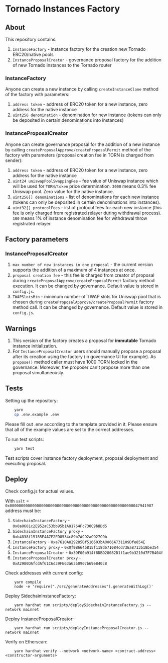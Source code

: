 # Tornado Instances Factory

## About

This repository contains:

1. `InstanceFactory` - instance factory for the creation new Tornado ERC20/native pools
2. `InstanceProposalCreator` - governance proposal factory for the addition of new Tornado instances to the Tornado router

### InstanceFactory

Anyone can create a new instance by calling `createInstanceClone` method of the factory with parameters:

1. `address token` - address of ERC20 token for a new instance, zero address for the native instance
2. `uint256 denomination` - denomination for new instance (tokens can only be deposited in certain denominations into instances)

### InstanceProposalCreator

Anyone can create governance proposal for the addition of a new instance by calling `createProposalApprove/createProposalPermit` method of the factory with parameters (proposal creation fee in TORN is charged from sender):

1. `address token` - address of ERC20 token for a new instance, zero address for the native instance
2. `uint24 uniswapPoolSwappingFee` - fee value of Uniswap instance which will be used for `TORN/token` price determination. `3000` means 0.3% fee Uniswap pool. Zero value for the native instance.
3. `uint256[] denominations` - list of denominations for each new instance (tokens can only be deposited in certain denominations into instances).
4. `uint32[] protocolFees` - list of protocol fees for each new instance (this fee is only charged from registrated relayer during withdrawal process). `100` means 1% of instance denomination fee for withdrawal throw registrated relayer.

## Factory parameters

### InstanceProposalCreator

1. `max number of new instances in one proposal` - the current version supports the addition of a maximum of 4 instances at once.
2. `proposal creation fee` - this fee is charged from creator of proposal during `createProposalApprove/createProposalPermit` factory method execution. It can be changed by governance. Default value is stored in `config.js`.
3. `TWAPSlotsMin` - minimum number of TWAP slots for Uniswap pool that is chosen during `createProposalApprove/createProposalPermit` factory method call. It can be changed by governance. Default value is stored in `config.js`.

## Warnings

1. This version of the factory creates a proposal for **immutable** Tornado instance initialization.
2. For `InstanceProposalCreator` users should manually propose a proposal after its creation using the factory (in governance UI for example). As `propose()` method caller must have 1000 TORN locked in the governance. Moreover, the proposer can't propose more than one proposal simultaneously.

## Tests

Setting up the repository:

```bash
    yarn
    cp .env.example .env
```

Please fill out .env according to the template provided in it. Please ensure that all of the example values are set to the correct addresses.

To run test scripts:

```bash
    yarn test
```

Test scripts cover instance factory deployment, proposal deployment and executing proposal.

## Deploy

Check config.js for actual values.

With `salt` = `0x0000000000000000000000000000000000000000000000000000000047941987` address must be:

1. `SidechainInstanceFactory` - `0x0a0601c2E952aC53bb95b1A81764Fc730C9bBDd5`
2. `SidechainInstanceFactory proxy` - `0xb4838f15185E4A7E2ED8534c89b7AC92aC927C9b`
3. `InstanceFactory` - `0xa7610A8292850f516603bA0066A731109Dfe854E`
4. `InstanceFactory proxy` - `0x0f9B6646815f118d671084cd73Ea8713b18be354`
5. `InstanceProposalCreator` - `0x39F00b914f8DBD28082D1f1ae9b3210d7F7B404f`
6. `InstanceProposalCreator proxy` - `0xA2980DAfcdAf61C6d39FE63a6360907b69e840c8`

Check addresses with current config:

```shell
    yarn compile
    node -e 'require("./src/generateAddresses").generateWithLog()'
```

Deploy SidechainInstanceFactory:

```shell
    yarn hardhat run scripts/deploySidechainInstanceFactory.js --network mainnet
```

Deploy InstanceProposalCreator:

```shell
    yarn hardhat run scripts/deployInstanceProposalCreator.js --network mainnet
```

Verify on Etherscan:

```
    yarn hardhat verify --network <network-name> <contract-address> <constructor-arguments>
```

